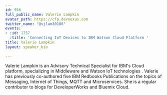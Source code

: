 ```yaml
---
id: 956
full_public_name: Valerie Lampkin
avatar_path: https://cfp.devnexus.com
twitter_name: "@vjlam30188"
events:
- :id: 1757
  :title: 'Connecting IoT Devices to IBM Watson Cloud Platform '
title: Valerie Lampkin
layout: speaker_bio

---
```

Valerie Lampkin is an Advisory Technical Specialist for IBM's Cloud platform, specializing in Middleware and Watson IoT technologies . Valerie has previously co-authored five IBM Redbooks Publications on the topics of Messaging, Internet of Things,  MQTT and Microservices. She is a regular contributor to blogs for DeveloperWorks and Bluemix Cloud.  